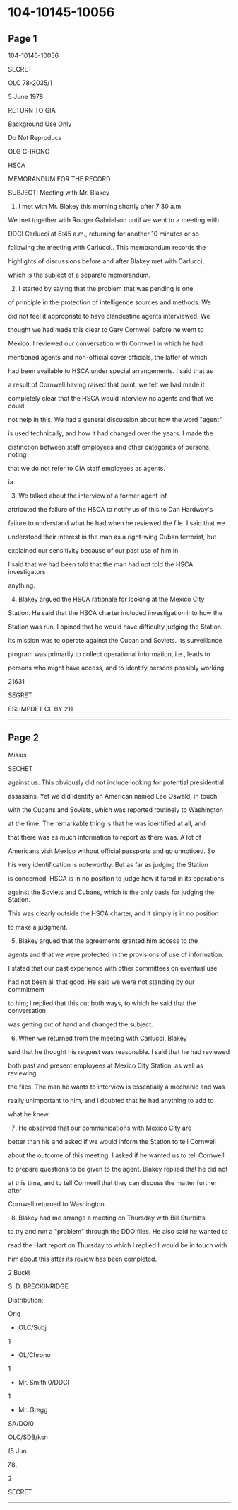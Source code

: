 # 104-10145-10056

## Page 1

104-10145-10056

SECRET

OLC 78-2035/1

5 June 1978

RETURN TO GIA

Background Use Only

Do Not Reproduca

OLG CHRONO

HSCA

MEMORANDUM FOR THE RECORD

SUBJECT: Meeting with Mr. Blakey

1. I met with Mr. Blakey this morning shortly after 7:30 a.m.

We met together with Rodger Gabrielson until we went to a meeting with

DDCI Carlucci at 8:45 a.m., returning for another 10 minutes or so

following the meeting with Carlucci.. This memorandum records the

highlights of discussions before and after Blakey met with Carlucci,

which is the subject of a separate memorandum.

2. I started by saying that the problem that was pending is one

of principle in the protection of intelligence sources and methods. We

did not feel it appropriate to have clandestine agents interviewed. We

thought we had made this clear to Gary Cornwell before he went to

Mexico. I reviewed our conversation with Cornwell in which he had

mentioned agents and non-official cover officials, the latter of which

had been available to HSCA under special arrangements. I said that as

a result of Cornwell having raised that point, we felt we had made it

completely clear that the HSCA would interview no agents and that we could

not help in this. We had a general discussion about how the word "agent"

is used technically, and how it had changed over the years. I made the

distinction between staff employees and other categories of persons, noting

that we do not refer to CIA staff employees as agents.

ia

3. We talked about the interview of a former agent inf

attributed the failure of the HSCA to notify us of this to Dan Hardway's

failure to understand what he had when he reviewed the file. I said that we

understood their interest in the man as a right-wing Cuban terrorist, but

explained our sensitivity because of our past use of him in

I said that we had been told that the man had not told the HSCA investigators

anything.

4. Blakey argued the HSCA rationale for looking at the Mexico City

Station. He said that the HSCA charter included investigation into how the

Station was run. I opined that he would have difficulty judging the Station.

Its mission was to operate against the Cuban and Soviets. Its surveillance

program was primarily to collect operational information, i.e., leads to

persons who might have access, and to identify persons possibly working

21631

SEGRET

ES: IMPDET CL BY 211

---

## Page 2

Missis

SECHET

against us. This obviously did not include looking for potential presidential

assassins. Yet we did identify an American named Lee Oswald, in touch

with the Cubans and Soviets, which was reported routinely to Washington

at the time. The remarkable thing is that he was identified at all, and

that there was as much information to report as there was. A lot of

Americans visit Mexico without official passports and go unnoticed. So

his very identification is noteworthy. But as far as judging the Station

is concerned, HSCA is in no position to judge how it fared in its operations

against the Soviets and Cubans, which is the only basis for judging the Station.

This was clearly outside the HSCA charter, and it simply is in no position

to make a judgment.

5. Blakey argued that the agreements granted him access to the

agents and that we were protected in the provisions of use of information.

I stated that our past experience with other committees on eventual use

had not been all that good. He said we were not standing by our commitment

to him; I replied that this cut both ways, to which he said that the conversation

was getting out of hand and changed the subject.

6. When we returned from the meeting with Carlucci, Blakey

said that he thought his request was reasonable. I said that he had reviewed

both past and present employees at Mexico City Station, as well as reviewing

the files. The man he wants to interview is essentially a mechanic and was

really unimportant to him, and I doubted that he had anything to add to

what he knew.

7. He observed that our communications with Mexico City are

better than his and asked if we would inform the Station to tell Cornwell

about the outcome of this meeting. I asked if he wanted us to tell Cornwell

to prepare questions to be given to the agent. Blakey replied that he did not

at this time, and to tell Cornwell that they can discuss the matter further after

Cornwell returned to Washington.

8. Blakey had me arrange a meeting on Thursday with Bill Sturbitts

to try and run a "problem" through the DDO files. He also said he wanted to

read the Hart report on Thursday to which I replied I would be in touch with

him about this after its review has been completed.

2 Buckl

S. D. BRECKINRIDGE

Distribution:

Orig

- OLC/Subj

1

- OL/Chrono

1

- Mr. Smith 0/DDCI

1

- Mr. Gregg

SA/DO/0

OLC/SDB/ksn

(5 Jun

78)

2

SECRET

---


